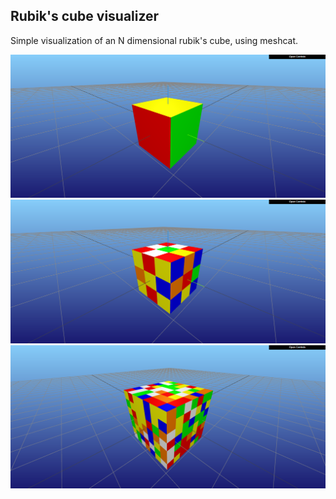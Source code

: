 ## Rubik's cube visualizer
Simple visualization of an N dimensional rubik's cube, using meshcat.

![Alt text](img/cube.png?raw=true)
![Alt text](img/scrambled.png?raw=true)
![Alt text](img/cube7.png?raw=true)
